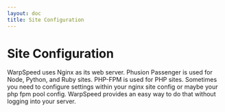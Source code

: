 ```yaml
---
layout: doc
title: Site Configuration
---
```


# Site Configuration

WarpSpeed uses Nginx as its web server. Phusion Passenger is used for Node, Python, and Ruby sites. PHP-FPM is used for PHP sites. Sometimes you need to configure settings within your nginx site config or maybe your php fpm pool config. WarpSpeed provides an easy way to do that without logging into your server.


